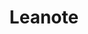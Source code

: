 ---
git: https://github.com/leanote/leanote
logohandle: leanote
sort: leanote
title: Leanote
twitter: https://x.com/leanotecom
website: http://leanote.org/
---